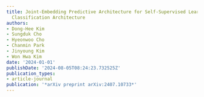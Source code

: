 ```yaml
---
title: Joint-Embedding Predictive Architecture for Self-Supervised Learning of Mask
  Classification Architecture
authors:
- Dong-Hee Kim
- Sungduk Cho
- Hyeonwoo Cho
- Chanmin Park
- Jinyoung Kim
- Won Hwa Kim
date: '2024-01-01'
publishDate: '2024-08-05T08:24:23.732525Z'
publication_types:
- article-journal
publication: '*arXiv preprint arXiv:2407.10733*'
---
```

